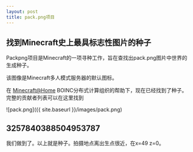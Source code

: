 ```yaml
---
layout: post
title: pack.png项目
---
```


## 找到Minecraft史上最具标志性图片的种子

Packpng项目是Minecraft的一项寻种工作，旨在查找出pack.png图片中世界的生成种子。

该图像是Minecraft多人模式服务器的默认图标。

在 [Minecraft@Home](https://minecraftathome.com/minecrafthome/) BOINC分布式计算组织的帮助下，现在已经找到了种子。 完整的贡献者列表可以在这里找到

![pack.png]({{ site.baseurl }}/images/pack.png)

## 3257840388504953787

我们做到了。以上就是种子。拍摄地点离出生点很近，在x=49 z=0。